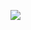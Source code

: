 ![](https://upload.wikimedia.org/wikipedia/commons/thumb/7/75/Microsoft_Expression_Web_4.jpg/640px-Microsoft_Expression_Web_4.jpg)





